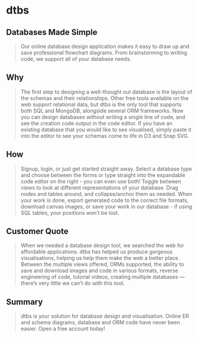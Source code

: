 # dtbs #

## Databases Made Simple ##
  > Our online database design application makes it easy to draw up and save professional flowchart diagrams. From brainstorming to writing code, we support all of your database needs.

## Why ##
  > The first step to designing a well-thought out database is the layout of the schemas and their relationships. Other free tools available on the web support relational data, but dtbs is the only tool that supports both SQL and MongoDB, alongside several ORM frameworks. Now you can design databases without writing a single line of code, and see the creation code output in the code editor. If you have an existing database that you would like to see visualised, simply paste it into the editor to see your schemas come to life in D3 and Snap SVG.

## How ##
  > Signup, login, or just get started straight away. Select a database type and choose between the forms or type straight into the expandable code editor on the right - you can even use both! Toggle between views to look at different representations of your database. Drag nodes and tables around, and collapse/anchor them as needed. When your work is done, export generated code to the correct file formats, download canvas images, or save your work in our database - if using SQL tables, your positions won't be lost.

## Customer Quote ##
  > When we needed a database design tool, we searched the web for affordable applications. dtbs has helped us produce gorgeous visualisations, helping us help them make the web a better place. Between the multiple views offered, ORMs supported, the ability to save and download images and code in various formats, reverse engineering of code, tutorial videos, creating multiple databases — there’s very little we can’t do with this tool.

## Summary ##
  > dtbs is your solution for database design and visualisation. Online ER and schema diagrams, database and ORM code have never been easier. Open a free account today!